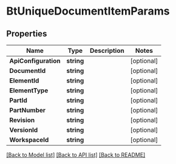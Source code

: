 # BtUniqueDocumentItemParams

## Properties

Name | Type | Description | Notes
------------ | ------------- | ------------- | -------------
**ApiConfiguration** | **string** |  | [optional] 
**DocumentId** | **string** |  | [optional] 
**ElementId** | **string** |  | [optional] 
**ElementType** | **string** |  | [optional] 
**PartId** | **string** |  | [optional] 
**PartNumber** | **string** |  | [optional] 
**Revision** | **string** |  | [optional] 
**VersionId** | **string** |  | [optional] 
**WorkspaceId** | **string** |  | [optional] 

[[Back to Model list]](../README.md#documentation-for-models) [[Back to API list]](../README.md#documentation-for-api-endpoints) [[Back to README]](../README.md)


